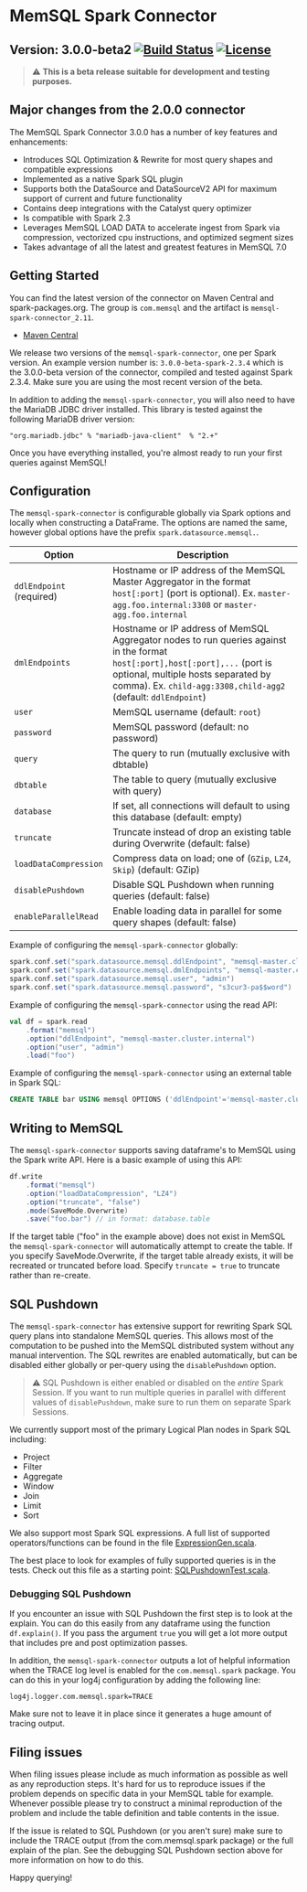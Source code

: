 # MemSQL Spark Connector
## Version: 3.0.0-beta2 [![Build Status](https://travis-ci.com/memsql/memsql-spark-connector.svg?branch=3.0.0-beta)](https://travis-ci.com/memsql/memsql-spark-connector) [![License](http://img.shields.io/:license-Apache%202-brightgreen.svg)](http://www.apache.org/licenses/LICENSE-2.0.txt)

> :warning: **This is a beta release suitable for development and testing purposes.** 

## Major changes from the 2.0.0 connector

The MemSQL Spark Connector 3.0.0 has a number of key features and enhancements:

* Introduces SQL Optimization & Rewrite for most query shapes and compatible expressions
* Implemented as a native Spark SQL plugin
* Supports both the DataSource and DataSourceV2 API for maximum support of current and future functionality
* Contains deep integrations with the Catalyst query optimizer
* Is compatible with Spark 2.3
* Leverages MemSQL LOAD DATA to accelerate ingest from Spark via compression, vectorized cpu instructions, and optimized segment sizes
* Takes advantage of all the latest and greatest features in MemSQL 7.0

## Getting Started

You can find the latest version of the connector on Maven Central and
spark-packages.org.  The group is `com.memsql` and the artifact is
`memsql-spark-connector_2.11`.

* [Maven Central](https://search.maven.org/artifact/com.memsql/memsql-spark-connector_2.11)

We release two versions of the `memsql-spark-connector`, one per Spark version.
An example version number is: `3.0.0-beta-spark-2.3.4` which is the 3.0.0-beta
version of the connector, compiled and tested against Spark 2.3.4. Make sure
you are using the most recent version of the beta.

In addition to adding the `memsql-spark-connector`, you will also need to have the
MariaDB JDBC driver installed.  This library is tested against the following
MariaDB driver version:

```
"org.mariadb.jdbc" % "mariadb-java-client"  % "2.+"
```

Once you have everything installed, you're almost ready to run your first
queries against MemSQL!

## Configuration

The `memsql-spark-connector` is configurable globally via Spark options and
locally when constructing a DataFrame.  The options are named the same, however
global options have the prefix `spark.datasource.memsql.`.

| Option                    | Description
| -                         | -
| `ddlEndpoint`  (required) | Hostname or IP address of the MemSQL Master Aggregator in the format `host[:port]` (port is optional). Ex. `master-agg.foo.internal:3308` or `master-agg.foo.internal`
| `dmlEndpoints`            | Hostname or IP address of MemSQL Aggregator nodes to run queries against in the format `host[:port],host[:port],...` (port is optional, multiple hosts separated by comma). Ex. `child-agg:3308,child-agg2` (default: `ddlEndpoint`)
| `user`                    | MemSQL username (default: `root`)
| `password`                | MemSQL password (default: no password)
| `query`                   | The query to run (mutually exclusive with dbtable)
| `dbtable`                 | The table to query (mutually exclusive with query)
| `database`                | If set, all connections will default to using this database (default: empty)
| `truncate`                | Truncate instead of drop an existing table during Overwrite (default: false)
| `loadDataCompression`     | Compress data on load; one of (`GZip`, `LZ4`, `Skip`) (default: GZip)
| `disablePushdown`         | Disable SQL Pushdown when running queries (default: false)
| `enableParallelRead`      | Enable loading data in parallel for some query shapes (default: false)

Example of configuring the `memsql-spark-connector` globally:
```scala
spark.conf.set("spark.datasource.memsql.ddlEndpoint", "memsql-master.cluster.internal")
spark.conf.set("spark.datasource.memsql.dmlEndpoints", "memsql-master.cluster.internal,memsql-child-1.cluster.internal:3307")
spark.conf.set("spark.datasource.memsql.user", "admin")
spark.conf.set("spark.datasource.memsql.password", "s3cur3-pa$$word")
```

Example of configuring the `memsql-spark-connector` using the read API:
```scala
val df = spark.read
    .format("memsql")
    .option("ddlEndpoint", "memsql-master.cluster.internal")
    .option("user", "admin")
    .load("foo")
```

Example of configuring the `memsql-spark-connector` using an external table in Spark SQL:
```sql
CREATE TABLE bar USING memsql OPTIONS ('ddlEndpoint'='memsql-master.cluster.internal','dbtable'='foo.bar')
```

## Writing to MemSQL

The `memsql-spark-connector` supports saving dataframe's to MemSQL using the Spark write API. Here is a basic example of using this API:

```scala
df.write
    .format("memsql")
    .option("loadDataCompression", "LZ4")
    .option("truncate", "false")
    .mode(SaveMode.Overwrite)
    .save("foo.bar") // in format: database.table
```

If the target table ("foo" in the example above) does not exist in MemSQL the
`memsql-spark-connector` will automatically attempt to create the table. If you
specify SaveMode.Overwrite, if the target table already exists, it will be
recreated or truncated before load. Specify `truncate = true` to truncate rather
than re-create.

## SQL Pushdown

The `memsql-spark-connector` has extensive support for rewriting Spark SQL query
plans into standalone MemSQL queries. This allows most of the computation to be
pushed into the MemSQL distributed system without any manual intervention. The
SQL rewrites are enabled automatically, but can be disabled either globally or
per-query using the `disablePushdown` option.

> :warning: SQL Pushdown is either enabled or disabled on the *entire* Spark
> Session.  If you want to run multiple queries in parallel with different
> values of `disablePushdown`, make sure to run them on separate Spark Sessions.

We currently support most of the primary Logical Plan nodes in Spark SQL
including:

 * Project
 * Filter
 * Aggregate
 * Window
 * Join
 * Limit
 * Sort

We also support most Spark SQL expressions.  A full list of supported
operators/functions can be found in the file
[ExpressionGen.scala](src/main/scala/com/memsql/spark/ExpressionGen.scala).

The best place to look for examples of fully supported queries is in the tests.
Check out this file as a starting point:
[SQLPushdownTest.scala](src/main/scala/com/memsql/spark/SQLPushdownTest.scala).

### Debugging SQL Pushdown

If you encounter an issue with SQL Pushdown the first step is to look at the
explain.  You can do this easily from any dataframe using the function
`df.explain()`.  If you pass the argument `true` you will get a lot more output
that includes pre and post optimization passes.

In addition, the `memsql-spark-connector` outputs a lot of helpful information
when the TRACE log level is enabled for the `com.memsql.spark` package.  You can
do this in your log4j configuration by adding the following line:

```
log4j.logger.com.memsql.spark=TRACE
```

Make sure not to leave it in place since it generates a huge amount of tracing
output.

## Filing issues

When filing issues please include as much information as possible as well as any
reproduction steps. It's hard for us to reproduce issues if the problem depends
on specific data in your MemSQL table for example.  Whenever possible please try
to construct a minimal reproduction of the problem and include the table
definition and table contents in the issue.

If the issue is related to SQL Pushdown (or you aren't sure) make sure to
include the TRACE output (from the com.memsql.spark package) or the full explain
of the plan.  See the debugging SQL Pushdown section above for more information
on how to do this.

Happy querying!
